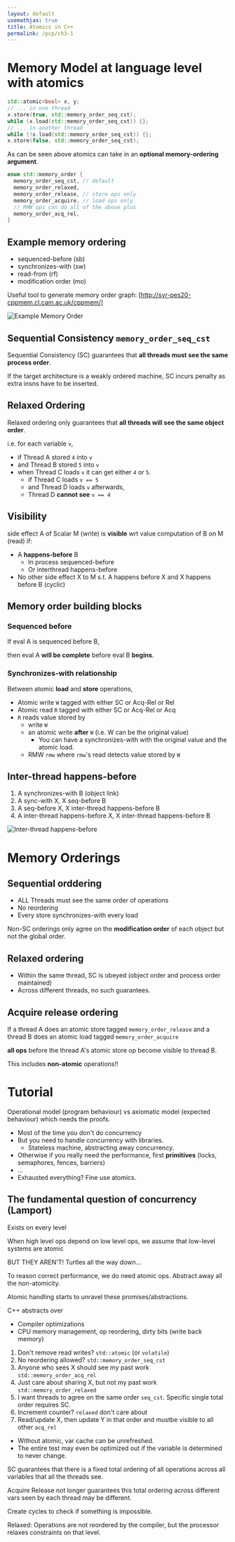 ```yaml
---
layout: default
usemathjax: true
title: Atomics in C++
permalink: /pcp/ch3-1
---
```


# Memory Model at language level with atomics

```cpp
std::atomic<bool> x, y;
// ... in one thread
x.store(true, std::memory_order_seq_cst);
while (x.load(std::memory_order_seq_cst)) {};
// ... in another thread
while (!x.load(std::memory_order_seq_cst)) {};
x.store(false, std::memory_order_seq_cst);
```

As can be seen above atomics can take in an **optional memory-ordering argument**.

```cpp
enum std::memory_order {
  memory_order_seq_cst, // default
  memory_order_relaxed,
  memory_order_release, // store ops only
  memory_order_acquire, // load ops only
  // RMW ops can do all of the above plus
  memory_order_acq_rel,
}
```

## Example memory ordering

- sequenced-before (sb)
- synchronizes-with (sw)
- read-from (rf)
- modification order (mo)

Useful tool to generate memory order graph: [http://svr-pes20-cppmem.cl.cam.ac.uk/cppmem/]

![Example Memory Order](/notes-blog/assets/img/pcp/example-memory-order.png)

## Sequential Consistency `memory_order_seq_cst`

Sequential Consistency (SC) guarantees that **all threads must see the same process order**.

If the target architecture is a weakly ordered machine, SC incurs penalty as
extra insns have to be inserted.

## Relaxed Ordering

Relaxed ordering only guarantees that **all threads will see the same object order**.

i.e. for each variable `v`, 

- if Thread A stored `4` into `v`
- and Thread B stored `5` into `v`
- when Thread C loads `v` it can get either `4` or `5`.
  - if Thread C loads `v == 5`
  - and Thread D loads `v` afterwards, 
  - Thread D **cannot see** `v == 4`  

## Visibility

side effect A of Scalar M (write) is **visible** wrt value computation of B on M (read) if:

- A **happens-before** B
  - In process sequenced-before
  - Or interthread happens-before
- No other side effect X to M s.t. A happens before X and X happens before B (cyclic)

## Memory order building blocks

### Sequenced before

If eval A is sequenced before B,

then eval A **will be complete** before eval B **begins**.

### Synchronizes-with relationship

Between atomic **load** and **store** operations,

- Atomic write `W` tagged with either SC or Acq-Rel or Rel
- Atomic read `R` tagged with either SC or Acq-Rel or Acq
- `R` reads value stored by
  - write `W`
  - an atomic write **after** `W` (i.e. W can be the original value)
    - You can have a synchronizes-with with the original value and the atomic load.
  - RMW `rmw` where `rmw`'s read detects value stored by  `W`

## Inter-thread happens-before

1. A synchronizes-with B (object link)
2. A sync-with X, X seq-before B
3. A seq-before X, X inter-thread happens-before B
4. A inter-thread happens-before X, X inter-thread happens-before B

![Inter-thread happens-before](/notes-blog/assets/img/pcp/interthread-happens-before.png)

# Memory Orderings

## Sequential orddering

- ALL Threads must see the same order of operations
- No reordering
- Every store synchronizes-with every load

Non-SC orderings only agree on the **modification order** of each object
but not the global order.

## Relaxed ordering

- Within the same thread, SC is obeyed (object order and process order maintained)
- Across different threads, no such guarantees.

## Acquire release ordering

If a thread A does an atomic store tagged `memory_order_release`
and a thread B does an atomic load tagged `memory_order_acquire`

**all ops** before the thread A's atomic store op become  visible to thread B.

This includes **non-atomic** operations!!

# Tutorial 

Operational model (program behaviour) vs axiomatic model (expected behaviour) which needs the proofs.

- Most of the time you don't do concurrency
- But you need to handle concurrency with libraries.
  - Stateless machine, abstracting away concurrency.
- Otherwise if you really need the performance, first **primitives** (locks, semaphores, fences, barriers)
- ...
- Exhausted everything? Fine use atomics.

## The fundamental question of concurrency (Lamport)

Exists on every level

When high level ops depend on low level ops, we assume that low-level systems are atomic

BUT THEY AREN'T! Turtles all the way down...

To reason correct performance, we do need atomic ops. Abstract away all the non-atomicity.

Atomic handling starts to unravel these promises/abstractions.

C++ abstracts over

- Compiler optimizations
- CPU memory management, op reordering, dirty bits (write back memory)

1. Don't remove read writes? `std::atomic` (or `volatile`)
2. No reordering allowed? `std::memory_order_seq_cst`
3. Anyone who sees X should see my past work `std::memory_order_acq_rel`
4. Just care about sharing X, but not my past work `std::memory_order_relaxed`
5. I want threads to agree on the same order `seq_cst`. Specific single total order requires SC.
6. Increment counter? `relaxed` don't care about
7. Read/update X, then update Y in that order and mustbe visible to all other `acq_rel`

- Without atomic, var cache can be unrefreshed.
- The entire test may even be optimized out if the variable is determined to never change.

SC guarantees that there is a fixed total ordering of all operations across all variables that all the threads see.

Acquire Release not longer guarantees this total ordering across different vars seen by each thread may be different.

Create cycles to check if something is impossible.

Relaxed: Operations are not reordered by the compiler, but the processor relaxes constraints on that level.